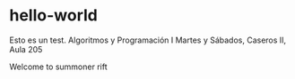 hello-world
===========

Esto es un test.
Algoritmos y Programación I
Martes y Sábados, Caseros II, Aula 205

Welcome to summoner rift
